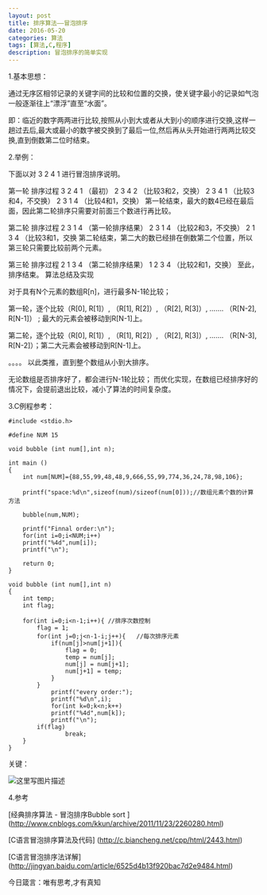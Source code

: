 ```yaml
---
layout: post
title: 排序算法——冒泡排序
date: 2016-05-20
categories: 算法
tags: [算法,C,程序]
description: 冒泡排序的简单实现
---
```



1.基本思想：

通过无序区相邻记录的关键字间的比较和位置的交换，使关键字最小的记录如气泡一般逐渐往上“漂浮”直至“水面”。

即：临近的数字两两进行比较,按照从小到大或者从大到小的顺序进行交换,这样一趟过去后,最大或最小的数字被交换到了最后一位,然后再从头开始进行两两比较交换,直到倒数第二位时结束。

2.举例：

下面以对 3  2  4  1 进行冒泡排序说明。

第一轮 排序过程
3  2  4  1    （最初）
2  3  4  2    （比较3和2，交换）
2  3  4  1    （比较3和4，不交换）
2  3  1  4    （比较4和1，交换）
第一轮结束，最大的数4已经在最后面，因此第二轮排序只需要对前面三个数进行再比较。

第二轮 排序过程
2  3  1  4 （第一轮排序结果）
2  3  1  4 （比较2和3，不交换）
2  1  3  4 （比较3和1，交换
第二轮结束，第二大的数已经排在倒数第二个位置，所以第三轮只需要比较前两个元素。

第三轮 排序过程
2  1  3  4  （第二轮排序结果）
1  2  3  4  （比较2和1，交换）
至此，排序结束。
算法总结及实现

对于具有N个元素的数组R[n]，进行最多N-1轮比较；

第一轮，逐个比较（R[0], R[1]）,  （R[1], R[2]）,  （R[2], R[3]）,  …….  （R[N-2], R[N-1]） ;  最大的元素会被移动到R[N-1]上。

第二轮，逐个比较（R[0], R[1]）,  （R[1], R[2]）,  （R[2], R[3]）,  …….  （R[N-3], R[N-2]）；第二大元素会被移动到R[N-1]上。

。。。。
以此类推，直到整个数组从小到大排序。

无论数组是否排序好了，都会进行N-1轮比较； 而优化实现，在数组已经排序好的情况下，会提前退出比较，减小了算法的时间复杂度。

3.C例程参考：

	#include <stdio.h>
	
	#define NUM 15
	
	void bubble (int num[],int n);
	
	int main ()
	{
		int num[NUM]={88,55,99,48,48,9,666,55,99,774,36,24,78,98,106};
	
		printf("space:%d\n",sizeof(num)/sizeof(num[0]));//数组元素个数的计算方法
	
		bubble(num,NUM);
		
		printf("Finnal order:\n");
		for(int i=0;i<NUM;i++)
		printf("%4d",num[i]);
		printf("\n");
		
		return 0;
	}
	
	void bubble (int num[],int n)
	{
		int temp;
		int flag;
		
		for(int i=0;i<n-1;i++){	//排序次数控制
			flag = 1;
			for(int j=0;j<n-1-i;j++){	//每次排序元素
				if(num[j]>num[j+1]){
					flag = 0;
					temp = num[j];
					num[j] = num[j+1];
					num[j+1] = temp;
				}
			}
				printf("every order:");
				printf("%d\n",i);
				for(int k=0;k<n;k++)
				printf("%4d",num[k]);
				printf("\n");
			if(flag)
					break;
		}
	}

关键：

![这里写图片描述](http://img.blog.csdn.net/20161208093849656?watermark/2/text/aHR0cDovL2Jsb2cuY3Nkbi5uZXQvd3d0MTg4MTE3MDc5NzE=/font/5a6L5L2T/fontsize/400/fill/I0JBQkFCMA==/dissolve/70/gravity/SouthEast)

4.参考

[经典排序算法 - 冒泡排序Bubble sort ] (http://www.cnblogs.com/kkun/archive/2011/11/23/2260280.html)

[C语言冒泡排序算法及代码] (http://c.biancheng.net/cpp/html/2443.html)

[C语言冒泡排序法详解] (http://jingyan.baidu.com/article/6525d4b13f920bac7d2e9484.html)

今日箴言：唯有思考,才有真知